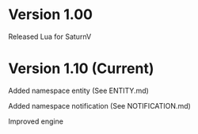 # Version 1.00
Released Lua for SaturnV

# Version 1.10 (Current)
Added namespace entity (See ENTITY.md)

Added namespace notification (See NOTIFICATION.md)

Improved engine
